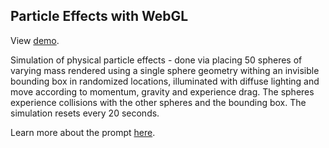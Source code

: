 ## Particle Effects with WebGL

View [demo](https://sanjitk7.github.io/InteractiveComputerGraphics/mp5/burst.html).

Simulation of physical particle effects - done via placing 50 spheres of varying mass rendered using a single sphere geometry withing an invisible bounding box in randomized locations, illuminated with diffuse lighting and move according to momentum, gravity and experience drag. The spheres experience collisions with the other spheres and the bounding box. The simulation resets every 20 seconds.

Learn more about the prompt [here](https://cs418.cs.illinois.edu/website/hw-particles.html).